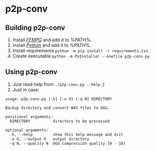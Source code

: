 # p2p-conv

## Building p2p-conv

1. Install [_FFMPG_](https://www.ffmpeg.org/) and add it to _%PATH%_.
2. Install [_Python_](https://www.python.org/downloads/windows/) and add it to _%PATH%_.
3. Install requirements `python -m pip install -r requirements.txt`.
4. Create executable `python -m PyInstaller --onefile p2p-conv.py`.

## Using p2p-conv

1. Just read help from `./p2p-conv.py --help` ;)
2. Just in case:

```
usage: p2p-conv.py [-h] [-o O] [-q N] DIRECTORY

Backup directory and convert WAV files to OGG.

positional arguments:
  DIRECTORY          directory to be processed

optional arguments:
  -h, --help         show this help message and exit
  -o O, --output O   output directory
  -q N, --quality N  OGG compression quality [0 - 10]
```
